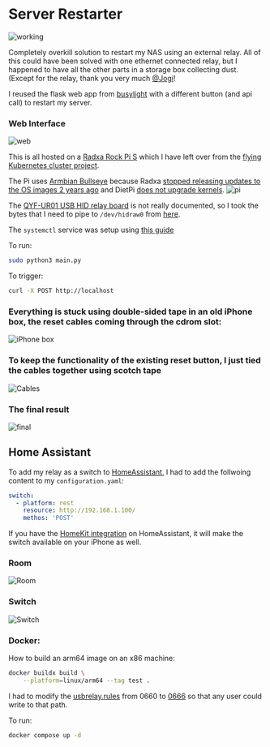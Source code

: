 # Server Restarter

![working](images/working.gif)

Completely overkill solution to restart my NAS using an external relay. All of this could have been solved with one ethernet connected relay, but I happened to have all the other parts in a storage box collecting dust. (Except for the relay, thank you very much [@Jogi](https://github.com/jogi-k)!

I reused the flask web app from [busylight](https://github.com/danacr/busylight) with a different button (and api call) to restart my server.

### Web Interface
![web](./images/IMG_0487.jpeg)

This is all hosted on a [Radxa Rock Pi S](https://wiki.radxa.com/RockpiS) which I have left over from the [flying Kubernetes cluster project](https://github.com/danacr/Kubernetes-The-Fun-Way/tree/master/02-kubernetes-operator-for-drones).

The Pi uses [Armbian Bullseye](https://www.armbian.com/rockpi-s/) because Radxa [stopped releasing updates to the OS images 2 years ago](https://wiki.radxa.com/RockpiS/downloads) and DietPi [does not upgrade kernels](https://dietpi.com/forum/t/kernel-5-16/6154/2).
![pi](images/pi.jpeg)

The [QYF-UR01 USB HID relay board](https://de.aliexpress.com/i/4000280363602.html?gatewayAdapt=glo2deu) is not really documented, so I took the bytes that I need to pipe to `/dev/hidraw0` from [here](https://github.com/zwizwa/usb_relay_ch551g).

The `systemctl` service was setup using [this guide](https://medium.com/codex/setup-a-python-script-as-a-service-through-systemctl-systemd-f0cc55a42267)

To run:
```bash
sudo python3 main.py
```

To trigger:
```bash
curl -X POST http://localhost
```

### Everything is stuck using double-sided tape in an old iPhone box, the reset cables coming through the cdrom slot:
![iPhone box](images/IMG_0462.jpeg)

### To keep the functionality of the existing reset button, I just tied the cables together using scotch tape
![Cables](images/IMG_0463.jpeg)

### The final result
![final](images/IMG_0467.jpeg)

## Home Assistant

To add my relay as a switch to [HomeAssistant](https://www.home-assistant.io/), I had to add the follwoing content to my `configuration.yaml`:
```yaml
switch:
  - platform: rest
    resource: http://192.168.1.100/
    methos: 'POST'
```

If you have the [HomeKit integration](https://www.home-assistant.io/integrations/homekit/) on HomeAssistant, it will make the switch available on your iPhone as well.
### Room
![Room](./images/IMG_0486.jpeg)
### Switch
![Switch](./images/IMG_0485.jpeg)


### Docker:
How to build an arm64 image on an x86 machine:
```bash
docker buildx build \
    --platform=linux/arm64 --tag test .
```

I had to modify the [usbrelay.rules](https://github.com/darrylb123/usbrelay/blob/master/50-usbrelay.rules) from 0660 to [0666](./50-usbrelay.rules) so that any user could write to that path.

To run:
```bash
docker compose up -d
```